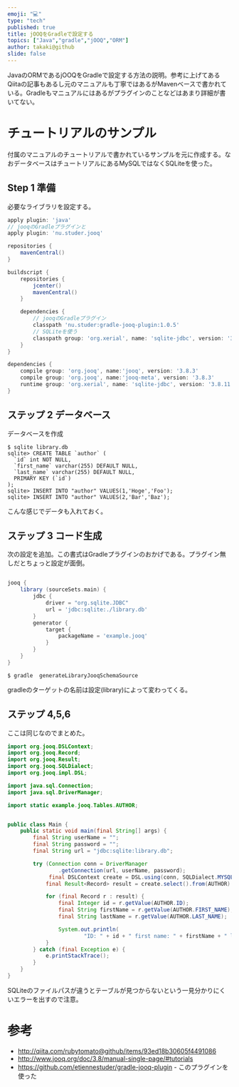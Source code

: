 ```yaml
---
emoji: "💻"
type: "tech"
published: true
title: jOOQをGradleで設定する
topics: ["Java","gradle","jOOQ","ORM"]
author: takaki@github
slide: false
---
```

JavaのORMであるjOOQをGradleで設定する方法の説明。参考に上げてあるQiitaの記事もあるし元のマニュアルも丁寧ではあるがMavenベースで書かれている。Gradleもマニュアルにはあるがプラグインのことなどはあまり詳細が書いてない。

# チュートリアルのサンプル

付属のマニュアルのチュートリアルで書かれているサンプルを元に作成する。なおデータベースはチュートリアルにあるMySQLではなくSQLiteを使った。

## Step 1 準備
必要なライブラリを設定する。

```build.gradle
apply plugin: 'java'
// jooqのGradleプラグインと
apply plugin: 'nu.studer.jooq'

repositories {
    mavenCentral()
}

buildscript {
    repositories {
        jcenter()
        mavenCentral()
    }

    dependencies {
        // jooqのGradleプラグイン
        classpath 'nu.studer:gradle-jooq-plugin:1.0.5'
        // SQLiteを使う
        classpath group: 'org.xerial', name: 'sqlite-jdbc', version: '3.8.11.2'
    }
}

dependencies {
    compile group: 'org.jooq', name:'jooq', version: '3.8.3'
    compile group: 'org.jooq', name:'jooq-meta', version: '3.8.3'
    runtime group: 'org.xerial', name: 'sqlite-jdbc', version: '3.8.11.2'
}
```

## ステップ 2 データベース
データベースを作成

```
$ sqlite library.db
sqlite> CREATE TABLE `author` (
  `id` int NOT NULL,
  `first_name` varchar(255) DEFAULT NULL,
  `last_name` varchar(255) DEFAULT NULL,
  PRIMARY KEY (`id`)
);
sqlite> INSERT INTO "author" VALUES(1,'Hoge','Foo');
sqlite> INSERT INTO "author" VALUES(2,'Bar','Baz');
```
こんな感じでデータも入れておく。

## ステップ 3 コード生成
次の設定を追加。この書式はGradleプラグインのおかげである。プラグイン無しだとちょっと設定が面倒。

```build.gradle

jooq {
    library (sourceSets.main) {
        jdbc {
            driver = "org.sqlite.JDBC"
            url = 'jdbc:sqlite:./library.db'
        }
        generator {
            target {
                packageName = 'example.jooq'
            }
        }
    }
}
```

```
$ gradle  generateLibraryJooqSchemaSource
```

gradleのターゲットの名前は設定(library)によって変わってくる。

## ステップ 4,5,6 
ここは同じなのでまとめた。

```Main.java
import org.jooq.DSLContext;
import org.jooq.Record;
import org.jooq.Result;
import org.jooq.SQLDialect;
import org.jooq.impl.DSL;

import java.sql.Connection;
import java.sql.DriverManager;

import static example.jooq.Tables.AUTHOR;


public class Main {
    public static void main(final String[] args) {
        final String userName = "";
        final String password = "";
        final String url = "jdbc:sqlite:library.db";

        try (Connection conn = DriverManager
                .getConnection(url, userName, password);
             final DSLContext create = DSL.using(conn, SQLDialect.MYSQL)) {
            final Result<Record> result = create.select().from(AUTHOR).fetch();

            for (final Record r : result) {
                final Integer id = r.getValue(AUTHOR.ID);
                final String firstName = r.getValue(AUTHOR.FIRST_NAME);
                final String lastName = r.getValue(AUTHOR.LAST_NAME);

                System.out.println(
                        "ID: " + id + " first name: " + firstName + " last name: " + lastName);
            }
        } catch (final Exception e) {
            e.printStackTrace();
        }
    }
}
```

SQLiteのファイルパスが違うとテーブルが見つからないという一見分かりにくいエラーを出すので注意。



# 参考
* http://qiita.com/rubytomato@github/items/93ed18b30605f4491086
* http://www.jooq.org/doc/3.8/manual-single-page/#tutorials
* https://github.com/etiennestuder/gradle-jooq-plugin - このプラグインを使った

